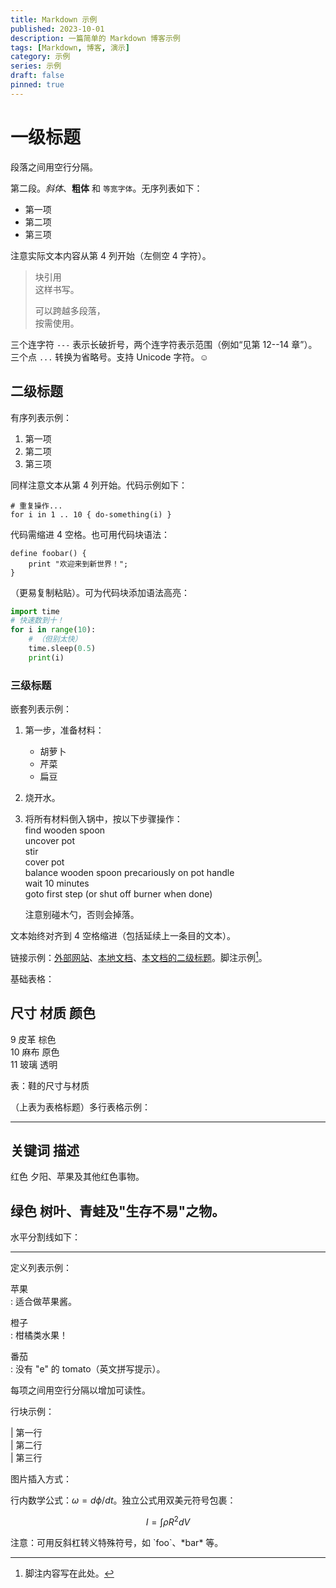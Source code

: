 ```yaml
---
title: Markdown 示例  
published: 2023-10-01  
description: 一篇简单的 Markdown 博客示例  
tags: [Markdown, 博客, 演示]  
category: 示例  
series: 示例  
draft: false
pinned: true  
---
```


# 一级标题  

段落之间用空行分隔。  

第二段。*斜体*、**粗体** 和 `等宽字体`。无序列表如下：  

- 第一项  
- 第二项  
- 第三项  

注意实际文本内容从第 4 列开始（左侧空 4 字符）。  

> 块引用  
> 这样书写。  
>  
> 可以跨越多段落，  
> 按需使用。  

三个连字符 `---` 表示长破折号，两个连字符表示范围（例如“见第 12--14 章”）。三个点 `...` 转换为省略号。支持 Unicode 字符。☺  

## 二级标题  

有序列表示例：  

1. 第一项  
2. 第二项  
3. 第三项  

同样注意文本从第 4 列开始。代码示例如下：  

    # 重复操作...
    for i in 1 .. 10 { do-something(i) }  

代码需缩进 4 空格。也可用代码块语法：  

```  
define foobar() {  
    print "欢迎来到新世界！";  
}  
```  

（更易复制粘贴）。可为代码块添加语法高亮：  

```python  
import time  
# 快速数到十！  
for i in range(10):  
    # （但别太快）  
    time.sleep(0.5)  
    print(i)  
```  

### 三级标题  

嵌套列表示例：  

1. 第一步，准备材料：  
    - 胡萝卜  
    - 芹菜  
    - 扁豆  

2. 烧开水。  

3. 将所有材料倒入锅中，按以下步骤操作：  
        find wooden spoon  
        uncover pot  
        stir  
        cover pot  
        balance wooden spoon precariously on pot handle  
        wait 10 minutes  
        goto first step (or shut off burner when done)  

    注意别碰木勺，否则会掉落。  

文本始终对齐到 4 空格缩进（包括延续上一条目的文本）。  

链接示例：[外部网站](http://foo.bar)、[本地文档](local-doc.html)、[本文档的二级标题](#二级标题)。脚注示例[^1]。  

[^1]: 脚注内容写在此处。  

基础表格：  

尺寸 材质 颜色  
---  
9 皮革 棕色  
10 麻布 原色  
11 玻璃 透明  

表：鞋的尺寸与材质  

（上表为表格标题）多行表格示例：  

---  
关键词 描述  
---  
红色 夕阳、苹果及其他红色事物。  

绿色 树叶、青蛙及"生存不易"之物。  
---  

水平分割线如下：  

---  

定义列表示例：  

苹果  
: 适合做苹果酱。  

橙子  
: 柑橘类水果！  

番茄  
: 没有 "e" 的 tomato（英文拼写提示）。  

每项之间用空行分隔以增加可读性。  

行块示例：  

| 第一行  
| 第二行  
| 第三行  

图片插入方式：  

[//]: # (![示例图片]&#40;./demo-banner.png "示例图片"&#41;)  

行内数学公式：$\omega = d\phi / dt$。独立公式用双美元符号包裹：  

$$I = \int \rho R^{2} dV$$  

注意：可用反斜杠转义特殊符号，如 \`foo\`、\*bar\* 等。